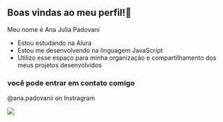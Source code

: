 ## Boas vindas ao meu perfil!🌸

Meu nome é Ana Julia Padovani

- Estou estudando na Alura
- Estou me desenvolvendo na linguagem JavaScript
- Utilizo esse espaço para minha organização e compartilhamento dos meus projetos desenvolvidos

 ### você pode entrar em contato comigo
 @ana.padovanii on Instragram


![](https://media.tenor.com/jrAQiVkDmGgAAAAM/cadelinha-cadelinha-de-rosa.gif)
